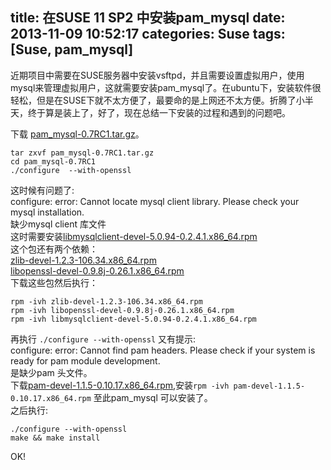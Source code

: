 title: 在SUSE 11 SP2 中安装pam_mysql
date: 2013-11-09 10:52:17
categories: Suse
tags: [Suse, pam_mysql]
---
近期项目中需要在SUSE服务器中安装vsftpd，并且需要设置虚拟用户，使用mysql来管理虚拟用户，这就需要安装pam_mysql了。在ubuntu下，安装软件很轻松，但是在SUSE下就不太方便了，最要命的是上网还不太方便。折腾了小半天，终于算是装上了，好了，现在总结一下安装的过程和遇到的问题吧。   
<!-- more -->
下载 [pam_mysql-0.7RC1.tar.gz](http://sourceforge.net/projects/pam-mysql/files/pam-mysql/)。 
```shell
tar zxvf pam_mysql-0.7RC1.tar.gz
cd pam_mysql-0.7RC1
./configure  --with-openssl
```
这时候有问题了:  
configure: error: Cannot locate mysql client library. Please check your mysql installation.  
缺少mysql client 库文件  
这时需要安装[libmysqlclient-devel-5.0.94-0.2.4.1.x86_64.rpm](http://www.convirture.com/repos/deps/SLES/11.x/x86_64/libmysqlclient-devel-5.0.94-0.2.4.1.x86_64.rpm)  
这个包还有两个依赖：  
[zlib-devel-1.2.3-106.34.x86_64.rpm](http://www.convirture.com/repos/deps/SLES/11.x/x86_64/zlib-devel-1.2.3-106.34.x86_64.rpm)  
[libopenssl-devel-0.9.8j-0.26.1.x86_64.rpm](http://www.convirture.com/repos/deps/SLES/11.x/x86_64/libopenssl-devel-0.9.8j-0.26.1.x86_64.rpm)  
下载这些包然后执行：
```shell
rpm -ivh zlib-devel-1.2.3-106.34.x86_64.rpm
rpm -ivh libopenssl-devel-0.9.8j-0.26.1.x86_64.rpm
rpm -ivh libmysqlclient-devel-5.0.94-0.2.4.1.x86_64.rpm
```
再执行 `./configure --with-openssl` 又有提示:  
configure: error: Cannot find pam headers. Please check if your system is ready for pam module development.  
是缺少pam 头文件。   
下载[pam-devel-1.1.5-0.10.17.x86_64.rpm](http://occonnect.dk/repo/$RCE/SLE11-SDK-SP2-Core/sle-11-x86_64/rpm/x86_64/pam-devel-1.1.5-0.10.17.x86_64.rpm),安装`rpm -ivh pam-devel-1.1.5-0.10.17.x86_64.rpm`
至此pam_mysql 可以安装了。  
之后执行:
```shell
./configure --with-openssl  
make && make install
```
OK! 
